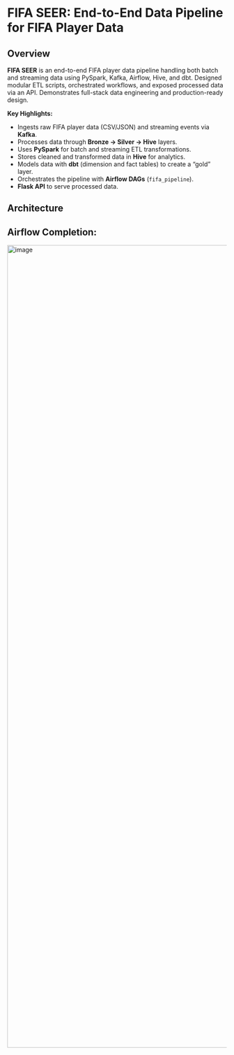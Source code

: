# FIFA SEER: End-to-End Data Pipeline for FIFA Player Data

## Overview
**FIFA SEER** is an end-to-end FIFA player data pipeline handling both batch and streaming data using PySpark, Kafka, Airflow, Hive, and dbt. Designed modular ETL scripts, orchestrated workflows, and exposed processed data via an API. Demonstrates full-stack data engineering and production-ready design.

**Key Highlights:**
- Ingests raw FIFA player data (CSV/JSON) and streaming events via **Kafka**.
- Processes data through **Bronze → Silver → Hive** layers.
- Uses **PySpark** for batch and streaming ETL transformations.
- Stores cleaned and transformed data in **Hive** for analytics.
- Models data with **dbt** (dimension and fact tables) to create a “gold” layer.
- Orchestrates the pipeline with **Airflow DAGs** (`fifa_pipeline`).
- **Flask API** to serve processed data.

## Architecture


## Airflow Completion:
<img width="2922" height="1838" alt="image" src="https://github.com/user-attachments/assets/83c6f91d-3ff9-4992-a6d8-d134f8a1a993" />
